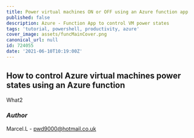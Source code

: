 ```yaml
---
title: Power virtual machines ON or OFF using an Azure function app
published: false
description: Azure - Function App to control VM power states
tags: 'tutorial, powershell, productivity, azure'
cover_image: assets/funcMainCover.png
canonical_url: null
id: 724055
date: '2021-06-10T10:19:00Z'
---
```


## How to control Azure virtual machines power states using an Azure function

What2

### _Author_

Marcel.L - pwd9000@hotmail.co.uk
